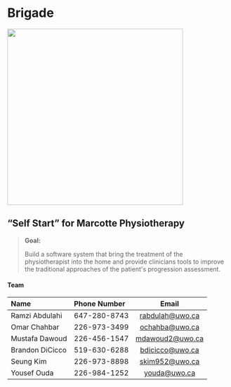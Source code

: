 Brigade
=======


<img src="https://github.com/UWO-ECE-Software-Engineering/Brigade/blob/master/documents/Brigade.jpg" width="400">


“Self Start” for Marcotte Physiotherapy
-------------------------------------------------------
> **Goal:**
>
> Build a software system that bring the treatment of the physiotherapist into the home and provide clinicians tools to improve the traditional approaches of the patient's progression assessment.


#### <i class="icon-users"></i> Team

| Name| Phone Number| Email|
| :------- | :---- | :---: |
|Ramzi Abdulahi	|647-280-8743	|rabdulah@uwo.ca|
|Omar Chahbar	|226-973-3499	|ochahba@uwo.ca|
|Mustafa Dawoud	|226-456-1547|	mdawoud2@uwo.ca|
|Brandon DiCicco|	519-630-6288|	bdicicco@uwo.ca|
|Seung Kim	|226-973-8898	|skim952@uwo.ca|
|Yousef Ouda	|226-984-1252|	youda@uwo.ca|
